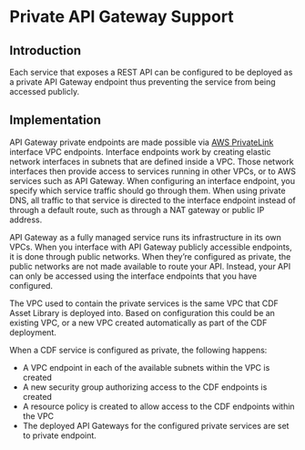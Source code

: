# Private API Gateway Support

## Introduction

Each service that exposes a REST API can be configured to be deployed as a private API Gateway endpoint thus preventing the service from being accessed publicly.

## Implementation

API Gateway private endpoints are made possible via [AWS PrivateLink](https://docs.aws.amazon.com/whitepapers/latest/aws-vpc-connectivity-options/aws-privatelink.html) interface VPC endpoints. Interface endpoints work by creating elastic network interfaces in subnets that are defined inside a VPC. Those network interfaces then provide access to services running in other VPCs, or to AWS services such as API Gateway. When configuring an interface endpoint, you specify which service traffic should go through them. When using private DNS, all traffic to that service is directed to the interface endpoint instead of through a default route, such as through a NAT gateway or public IP address. 

API Gateway as a fully managed service runs its infrastructure in its own VPCs. When you interface with API Gateway publicly accessible endpoints, it is done through public networks. When they’re configured as private, the public networks are not made available to route your API. Instead, your API can only be accessed using the interface endpoints that you have configured.

The VPC used to contain the private services is the same VPC that CDF Asset Library is deployed into.  Based on configuration this could be an existing VPC, or a new VPC created automatically as part of the CDF deployment.  

When a CDF service is configured as private, the following happens:
- A VPC endpoint in each of the available subnets within the VPC is created
- A new security group authorizing access to the CDF endpoints is created
- A resource policy is created to allow access to the CDF endpoints within the VPC
- The deployed API Gateways for the configured private services are set to private endpoint.


